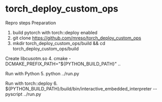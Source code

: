 # torch_deploy_custom_ops

Repro steps
Preparation
1. build pytorch with torch::deploy enabled
2. git clone https://github.com/mreso/torch_deploy_custom_ops
3. mkdir torch_deploy_custom_ops/build && cd torch_deploy_custom_ops/build

Create libcusotm.so
4. cmake -DCMAKE_PREFIX_PATH="${PYTHON_BUILD_PATH}" ..

Run with Python
5. python ../run.py

Run with torch::deploy
6. ${PYTHON_BUILD_PATH}/build/bin/interactive_embedded_interpreter --pyscript ../run.py

